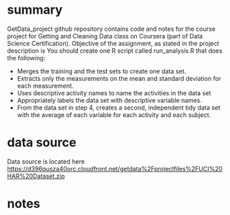 # summary
GetData_project github repository contains code and notes for the course project for Getting and Cleaning Data class on Coursera (part of Data Science Certification). Objective of the assignment, as stated in the project description is
 You should create one R script called run_analysis.R that does the following:
* Merges the training and the test sets to create one data set.
* Extracts only the measurements on the mean and standard deviation for each measurement. 
* Uses descriptive activity names to name the activities in the data set
* Appropriately labels the data set with descriptive variable names. 
* From the data set in step 4, creates a second, independent tidy data set with the average of each variable for each activity and each subject.

# data source
Data source is located here https://d396qusza40orc.cloudfront.net/getdata%2Fprojectfiles%2FUCI%20HAR%20Dataset.zip


# notes
